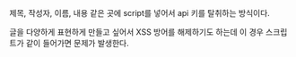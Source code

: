제목, 작성자, 이름, 내용 같은 곳에 script를 넣어서 
api 키를 탈취하는 방식이다.

글을 다양하게 표현하게 만들고 싶어서 XSS 방어를 해제하기도 하는데
이 경우 스크립트가 같이 들어가면 문제가 발생한다.

